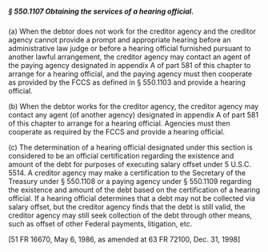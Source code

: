 ##### § 550.1107 Obtaining the services of a hearing official. #####

(a) When the debtor does not work for the creditor agency and the creditor agency cannot provide a prompt and appropriate hearing before an administrative law judge or before a hearing official furnished pursuant to another lawful arrangement, the creditor agency may contact an agent of the paying agency designated in appendix A of part 581 of this chapter to arrange for a hearing official, and the paying agency must then cooperate as provided by the FCCS as defined in § 550.1103 and provide a hearing official.

(b) When the debtor works for the creditor agency, the creditor agency may contact any agent (of another agency) designated in appendix A of part 581 of this chapter to arrange for a hearing official. Agencies must then cooperate as required by the FCCS and provide a hearing official.

(c) The determination of a hearing official designated under this section is considered to be an official certification regarding the existence and amount of the debt for purposes of executing salary offset under 5 U.S.C. 5514. A creditor agency may make a certification to the Secretary of the Treasury under § 550.1108 or a paying agency under § 550.1109 regarding the existence and amount of the debt based on the certification of a hearing official. If a hearing official determines that a debt may not be collected via salary offset, but the creditor agency finds that the debt is still valid, the creditor agency may still seek collection of the debt through other means, such as offset of other Federal payments, litigation, etc.

[51 FR 16670, May 6, 1986, as amended at 63 FR 72100, Dec. 31, 1998]